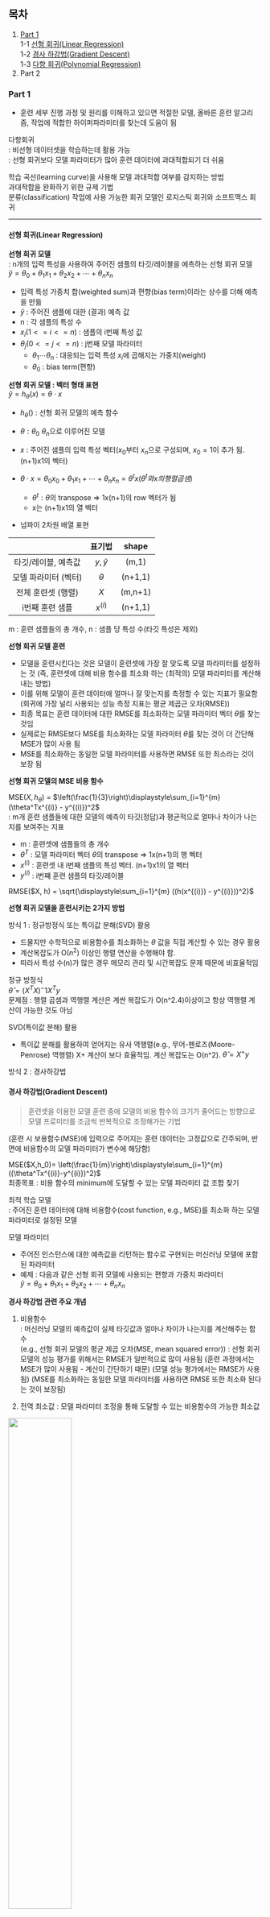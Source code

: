 ## 목차  
1. [Part 1](#part-1)  
    1-1 [선형 회귀(Linear Regression)](#선형-회귀linear-regression)  
    1-2 [경사 하강법(Gradient Descent)](#경사-하강법gradient-descent)  
    1-3 [다항 회귀(Polynomial Regression)](#다항-회귀polynomial-regression)
2. Part 2  


### Part 1
* 훈련 세부 진행 과정 및 원리를 이해하고 있으면 적절한 모델, 올바른 훈련 알고리즘, 작업에 적합한 하이퍼파라미터를 찾는데 도움이 됨    

다항회귀  
: 비선형 데이터셋을 학습하는데 활용 가능  
: 선형 회귀보다 모델 파라미터가 많아 훈련 데이터에 과대적합되기 더 쉬움

학습 곡선(learning curve)을 사용해 모델 과대적합 여부를 감지하는 방법  
과대적합을 완화하기 위한 규제 기법  
분류(classification) 작업에 사용 가능한 회귀 모델인 로지스틱 회귀와 소프트맥스 회귀   
<hr>

#### 선형 회귀(Linear Regression)

<b>선형 회귀 모델</b>  
: n개의 입력 특성을 사용하여 주어진 샘플의 타깃/레이블을 에측하는 선형 회귀 모델  
$\hat{y} = \theta_0 + \theta_1x_1 + \theta_2x_2 + \cdots + \theta_nx_n$

- 입력 특성 가중치 합(weighted sum)과 편향(bias term)이라는 상수를 더해 예측을 만듦  
- $\hat{y}$ : 주어진 샘플에 대한 (결과) 예측 값  
- n : 각 샘플의 특성 수 
- $x_i (1<= i <= n)$ : 샘플의 i번째 특성 값
- $\theta_j (0<=j<=n)$ : j번째 모델 파라미터
    - $\theta_1\cdots\theta_n$ : 대응되는 입력 특성 $x_i$에 곱해지는 가중치(weight)
    - $\theta_0$ : bias term(편향)


<b>선형 회귀 모델 : 벡터 형태 표현</b>  
$\hat{y} = h_\theta(x) = \theta \cdot x$

- $h_\theta()$ : 선형 회귀 모델의 예측 함수  
- $\theta : \theta_0 ~ \theta_n$으로 이루어진 모델
- $x$ : 주어진 샘플의 입력 특성 벡터($x_0$부터 $x_n$으로 구성되며, $x_0=1$이 추가 됨. (n+1)x1의 벡터)
- $\theta\cdot x = \theta_0x_0 + \theta_1x_1 + \cdots + \theta_nx_n = \theta^tx(\theta^t와 x의 행렬 곱셈)$
    - $\theta^t : \theta$의 transpose => 1x(n+1)의 row 벡터가 됨
    - x는 (n+1)x1의 열 벡터


- 넘파이 2차원 배열 표현
  
||표기법|shape|
|:-----:|:----:|:---:|
|타깃/레이블, 예측값|$y, \hat{y}$|(m,1)|
|모델 파라미터 (벡터)|$\theta$|(n+1,1)|
|전체 훈련셋 (행렬)|$X$|(m,n+1)|
|i번째 훈련 샘플|$x^{(i)}$|(n+1,1)|
m : 훈련 샘플들의 총 개수, n : 샘플 당 특성 수(타깃 특성은 제외)  
  
**선형 회귀 모델 훈련**
- 모델을 훈련시킨다는 것은 모델이 훈련셋에 가장 잘 맞도록 모델 파라미터를 설정하는 것
(즉, 훈련셋에 대해 비용 함수를 최소화 하는 (최적의) 모델 파라미터를 계산해내는 방법)  
- 이를 위해 모델이 훈련 데이터에 얼마나 잘 맞는지를 측정할 수 있는 지표가 필요함
(회귀에 가장 널리 사용되는 성능 측정 지표는 평균 제곱근 오차(RMSE))  
- 최종 목표는 훈련 데이터에 대한 RMSE를 최소화하는 모델 파라미터 벡터 $\theta$를 찾는 것임
- 실제로는 RMSE보다 MSE를 최소화하는 모델 파라미터 $\theta$를 찾는 것이 더 간단해 MSE가 많이 사용 됨
- MSE를 최소화하는 동일한 모델 파라미터를 사용하면 RMSE 또한 최소라는 것이 보장 됨  
  
**선형 회귀 모델의 MSE 비용 함수**  

MSE($X,h_\theta$) = $\left(\frac{1}{3}\right)\displaystyle\sum_{i=1}^{m} (\theta^Tx^{(i)} - y^{(i)})^2$  
: m개 훈련 샘플들에 대한 모델의 예측이 타깃(정답)과 평균적으로 얼마나 차이가 나는지를 보여주는 지표
  
- m : 훈련셋에 샘플들의 총 개수
- $\theta^T$ : 모델 파라미터 벡터 $\theta$의 transpose => 1x(n+1)의 행 벡터  
- $x^{(i)}$ : 훈련셋 내 i번째 샘플의 특성 벡터. (n+1)x1의 열 벡터  
- $y^{(i)}$ : i번쨰 훈련 샘플의 타깃/레이블  

RMSE($X, h) = \sqrt{\displaystyle\sum_{i=1}^{m} ((h(x^{(i)}) - y^{(i)}))^2}$

**선형 회귀 모델을 훈련시키는 2가지 방법**  

방식 1 : 정규방정식 또는 특이값 분해(SVD) 활용  
- 드물지만 수학적으로 비용함수를 최소화하는 $\theta$ 값을 직접 계산할 수 있는 경우 활용
- 계산복잡도가 O($n^2$) 이상인 행렬 연산을 수행해야 함.
- 따라서 특성 수(n)가 많은 경우 메모리 관리 및 시간복잡도 문제 때문에 비효율적임  
  
정규 방정식  
 $\hat{\theta} = (X^TX)^-1X^Ty$  
문제점 : 행렬 곱셈과 역행렬 계산은 계싼 복잡도가 O(n^2.4)이상이고 항상 역행렬 계산이 가능한 것도 아님  
  
SVD(특이값 분해) 활용    
- 특이값 분해를 활용하여 얻어지는 유사 역행렬(e.g., 무어-펜로즈(Moore-Penrose) 역행렬) X+ 계산이 보다 효율적임. 계산 복잡도는 O(n^2).
$\hat{\theta} = X^+y$  
  
방식 2 : 경사하강법    

#### 경사 하강법(Gradient Descent)

> 훈련셋을 이용한 모델 훈련 중에 모델의 비용 함수의 크기가 줄어드는 방향으로 모델 프로미터를 조금씩 반복적으로 조정해가는 기법   
  
(훈련 시 보용함수(MSE)에 입력으로 주어지는 훈련 데이터는 고정값으로 간주되며, 반면에 비용함수의 모델 파라미터가 변수에 해당함)
  
MSE($X,h_0)= \left(\frac{1}{m}\right)\displaystyle\sum_{i=1}^{m} ((\theta^Tx^{(i)}-y^{(i)})^2)$  
최종목표 : 비용 함수의 minimum에 도달할 수 있는 모델 파라미터 값 조합 찾기  

  
최적 학습 모델  
: 주어진 훈련 데이터에 대해 비용함수(cost function, e.g., MSE)를 최소화 하는 모델 파라미터로 설정된 모델  

모델 파라미터  
- 주어진 인스턴스에 대한 예측값을 리턴하는 함수로 구현되는 머신러닝 모델에 포함된 파라미터  
- 예제 : 다음과 같은 선형 회귀 모델에 사용되는 편향과 가중치 파라미터  
$\hat{y} = \theta_0 + \theta_1x_1 + \theta_2x_2 + \cdots + \theta_nx_n$

**경사 하강법 관련 주요 개념**
1. 비용함수  
: 머신러닝 모델의 예측값이 실제 타깃값과 얼마나 차이가 나는지를 계산해주는 함수  
(e.g., 선형 회귀 모델의 평균 제곱 오차(MSE, mean squared error))
: 선형 회귀 모델의 성능 평가를 위해서는 RMSE가 일반적으로 많이 사용됨
(훈련 과정에서는 MSE가 많이 사용됨 - 계산이 간단하기 때문)
(모델 성능 평가에서는 RMSE가 사용됨)
(MSE를 최소화하는 동일한 모델 파라미터를 사용하면 RMSE 또한 최소화 된다는 것이 보장됨)

2. 전역 최소값
: 모델 파라미터 조정을 통해 도달할 수 있는 비용함수의 가능한 최소값  
<img src = "../image/전역 최소값.png" width = 50%>

전역 최솟값 vs 지역 최솟값   
<img src = "../image/전역 최소값 vs 지역 최소값.png" width = 50%>

그레디언트 벡터(Gradient Vector)  
: 비용함수(MSE)를 $\theta_0 ~ \theta_n$ 각 모델 파라미터로 편미분해서 구해진 (n+1)개 편도함수(partial derivative)들로 이루어진 벡터  
: (n+1)-차원 공간 상의 한 point를 나타내며, 방향과 크기에 대한 정보를 제공  
: 그레이언트 벡터가 가리키는 방향의 반대 방향으로 모델 파라미터 벡터 $\theta$를 조정함으로써 비용함수의 최소값에 접근해갈 수 있음 
<gradient descent step>  

<img src = "../image/Gradient descent step.png" width = 50%> 

$\eta$(eta)는 학습률(learning rate)  

: 다음 식을 통해 주어진 (고정값) 훈련 데이터(X,y)와 특정 모델 파라미터 값 $\theta$ 일 때 그레디언트 벡터를 계산할 수 있다.  
  
<img src = "../image/그레디언트 벡터.png" width = 50%>
 
학습률(lerning rate, $eta$)  
: 매 gradient descent step마다 모델 파라미터 $\theta$ 조정 폭을 결정

e.g., 경사 하강법에 의한 선형 회귀 모델 파라미터 조정 과정
- 모델 파라미터 벡터 $\theta$를 랜덤하게 초기화하여 훈련 시작 
- 현재 설정된 모델 파라미터 벡터 $\theta$와 (batch size로 지정된 수의)훈련 샘플들을 이용하여 그레디언트 벡터를 계산
- 그레디언트 벡터의 크기(norm)이 허용오차(tolerance)보다 작은지 확인  
-> 만약 작다면, 비용함수의 최소값에 근접했음을 의미하며 최적의 모델 파라미터를 찾은 것이므로 훈련 과정을 멈춤  
-> 아니라면, 

<img src = "../image/Gradient descent step.png" width = 50%>

경사 하강법에서 학습률이 너무 작으면 비용함수의 전역 최소값에 도달하기까지 
시간이 오래 걸림   

<img src = "../image/학습률이 작을 경우 비용함수.png" width = 50%>

너무 크면 비용함수의전역 최소값에 도달하지 못 할 수 있음  

<img src = "../image/학습률이 클 경우 비용함수.png" width = 50%>

모델 비용함수 곡선이 아래와 같으면 경사 하강법 알고리즘 실행 결과로 전역 최소값이 아닌 지역 최소값으로 귀결될 수 있음

<img src = "../image/독특한 모델 비용함수 곡선.png" width = 50%>  

* 선형 회귀 모델의 비용함수는 convex function에 해당함
- 오직 전역 최소값만 존재(지역 최소값 없음)
- 학습률이 너무 크지 않다면 결국엔 전역 최소값에 수렴 가능함  

**특성 스케일링의 중요성**  

데이터셋에 포함된 특성들의 스케일을 통일시키면 학습에 걸리는 시간이 단축됨  

**경사 하강법의 하이퍼파라미터**  
:경사 하강법을 통한 모델 훈련 과저잉 어떻게 진행되도록 할 것인지를 설정하기 위한 파라미터.  
배치(batch) 사이즈 : 현재 모델 파라미터 벡터 설정에 대한 그레디언트 벡터를 계산에 사용되는 훈련 샘플의 수  
- 배치 경사 하강법 : 훈련셋 전체를 사용하여 그레디언트 벡터를 계산  
- 확률적 경사 하강법 : 랜덤하게 선택된 훈련 샘플 하나를 사용하여 그레디언트 벡터를 계산  
- 미니 배치 경사 하강법 : 훈련셋의 랜덤 서브셋을 사용하여 그레디언트 벡터를 계산  

에포크(epoch) 
: 총 훈련 샘플 수 m개만큼의 훈련 데이터에 대한 학습이 이루어지는 주기  
(m개만큼의 훈련 샘플들을 이용해 모델 파라미터 벡터 조정이 이루어지는 주기)  
: 1 에포크 동안 1번 이상의 gradient descent step들이 수행된다.  

스텝(graidnet descent step)  
: 지정된 배치 사이즈만큼의 훈련 샘플들에 대해 그레디언트 벡터를 계산하고 모델 파라미터 벡터 조정을 수행하는 주기  
- 1 에포크 당 총 스텝 수 = 훈련 샘플 수 / 배치 크기  
- 예 : 훈련셋의 크기가 2000이고 배치 사이즈 10이면, 1 에포크 동안 총 200번의 스텝이 실행됨  

허용오차(tolerance) : 그레디언트 벡터의 크기(norm)가 허용오차보다 작아지면 비용함수의 최소값에 근접했음을 의미하므로 경사 하강법 알고리즘의 반복 과정을 종료  

**경사 하강법의 종류**
1. 배치 경사 하강법(Batch gradient descent)  
배치 크기 : m(=total number of training samples)  
매 gradient descent step 마다 훈련셋 전체를 사용하여 그레디언트 벡터를 계산  

2. 확률적 경사 하강법(stochastic gradient descent)
배치 크기 : 1  
매 gradient descent step마다 랜덤하게 선택된 훈련 샘플 하나를 사용하여 그레디언트 벡터를 계산

3. 미니배치 경사 하강법(Mini-batch gradient descent)
2 <= 배치 크기 < m  
매 gradient descent step마다 훈련셋의 랜덤 서브셋을 사용하여 그레디언트 벡터를 계산




#### 다항 회귀(Polynomial Regression) 
: 선형 회귀 모델을 이용하여 비선형 데이터를 학습하는 기법  
(즉, 비선형 데이터를 학습하는데 선형 모델 사용을 가능하게 함)  

기본 아이디어  
: 훈련셋에 포함된 각 특성의 power(e.g., 제곱)를 새로운 특성으로 추가   
: 새로운 특성 추가를 통해 확장된 훈련셋을 이용하여 선형 회귀 모델을 훈련함  

**선형 회귀 vs 다항 회귀**
  
<img src = "../image/1차 선형 회귀 모델.png" width=60%>
L 선형 회귀 : 1차 선형 회귀 모델  
  
<img src = "../image/다항회귀 2차 다항식 모델.png" width=60%>
L 다항 회귀 : 2차 다항식 모델


**사이킷런의 PolynomialFeatures 변환기**  
: 주어진 훈련셋에 포함된 특성들 각각의 거듭제곱과 특성들 간의 곱셈을 실행하여 새로운 특성을 추가하는 기능 제공  
degree = d
: 몇 차 다항식 모델에 해당하는 새로운 특성들을 추가 생성할지를 지정하는 하이퍼파라미터
> 예시
>- 훈련셋 특성 수 = 1, degree=2인 경우
 기존 특성 :  $x_1$  
 새로운 특성 : $x_1^2$  
>- 훈련셋 특성 수 = 2, degree=2인 경우  
기존 특성 : $x_1, x_2$  
새로운 특성 : $x_1^2, x_1x_2, x_2^2$  
>- 훈련셋 특성 수 = 2, degree=3인 경우  
기존 특성 : $x_1, x_2$
새로운 특성 : $x_1^2, x_1x_2, x_2^2, x_1^3, x_1^2x_2, x_1x_2^2, x_2^3$  

```
from sklearn.preprocessing import PolynomailFeatures
poly_features = PolynomialFeatures(degree=2, include_bias=False)
X_poly = poly_features.fit_transform(X) # 새로운 특성 추가를 통해 확장된 훈련셋

X[0]
x_poly[0]
```
```
# 결과
array([-0.75275929])
array([-0.75275929, 0.56664654])
```

```
#확장된 훈련셋을 이용하여 선형 회귀 모델 훈련
lin_reg = LinearRegression()
lin_reg.fit(X_poly, y)
lin_reg.intercept_, lin_reg.coef_
```
```
# 결과
(array([1.78134581]), array([0.93366893, 0.56456263]))
```

#### 학습 곡선 (Learning Curve) 
다항 회귀 모델의 차수에 따라 훈련된 모델이 훈련셋에 과소 또는 과대 적합 할 수 있다. 
  
교차 검증 vs 학습 곡선   
- 교차 검증
    - 과소 적합 : 훈련 세트와 교차 검증 점수 모두 낮은 경우
    - 과대 적합 : 훈련 세트에 대한 성능은 우수하지만 교차 검증 점수가 낮은 경우
  
- 학습 곡선  
: 모델이 학습한 훈련 샘플 수가 조금씩 증가함에 따라 훈련 세트와 검증 세트에 대한 모델 성능을 비교하는 그래프
(훈련이 진행되는 동안 주기적으로 훈련셋과 검증셋에 대한 모델의 성능을 추천)  
:학습 곡선 모양에 따라 과소 적합/ 과대 적합 판정 가능  

**과소 적합 모델의 학습 곡선 특징**  

<img src="../image/%EA%B3%BC%EC%86%8C%EC%A0%81%ED%95%A9%20%EB%AA%A8%EB%8D%B8%EC%9D%98%20%ED%95%99%EC%8A%B5%20%EA%B3%A1%EC%84%A0.png" width = 60%>

red line (훈련 샘플들에 대한 training error)  
: 모델이 1 or 2개 훈련 샘플만을 학습했을 때 training error(e.g., RMSE)는 0에서 출발  
-> 훈련 샘플들이 추가되면서 training error가 커짐  
-> 훈련 세트가 어느 정도 커지면 새로운 훈련 샘플이 추가되더라도 더 이상 training error가 향상되지 않음  

blue line (검증 데이터에 대한 validation error)  
: 모델이 적은 수의 훈련 샘플들만을 학습한 상태일 때는 상당히 높은 valid error가 관찰됨
-> 훈련셋 사이즈가 일정 수준에 도달하면 valid error가 더 이상 나아지지 않음   
-> 검증 세트에 대한 성능이 훈련 세트에 대한 성능과 거의 비슷해짐  

**과대적합 모델의 학습 곡선 특징**  

<img src = "../image/과대적합 모델.png" width = 50%>   
  
red line (훈련 샘플들에 대한 training error)  
: 훈련셋에 대한 RMSE가 과소적합 모델 경우보다 상대적으로 매우 낮음  

blue line (검증 세트에 대한 성능)
: 훈련셋에 대한 성능과 차이가 크게 벌어짐  

과대적합 모델 개선법 : 훈련셋 사이즈를 훨씬 더 크게 키우면 두 커브가 더 가까워 질 수 있어 보임  

**모델 일반화 오차 : 편향 / 분산 간 trade off**
모델 일반화 오차는 다음 세 가지 종류 오차들의 합으로 표현될 수 있음
- 편향(bias), 분산(variance), 줄일 수 없는 오차(irreducible error)  
> 편향 : 데이터에 대한 잘못된 가정에서 기인하는 오차  
(e.g., 데이터가 실제로는 2차원인데 선형으로 잘못 가능함)
(일반적으로 편향이 큰 모델이 과소적합이 될 가능성이 높음)

분산 : 훈련 데이터에 있는 작은 변동에 모델이 과도하게 민감하게 반응함에서 기인하는 오차
(고차 다항 회귀 모델같이 자유도가 높은 모델일 수록 분산 오차가 커지며, 과대적합이 될 가능성도 높음)  

축소 불가능 오차 : 훈련 데이터 자체에 존재하는 노이즈때문에 발생하는 오차  
(노이즈를 제거해야만 오차를 줄일 수 있음)  


편향 - 분산 간 trade off(반비례)  
: 모델의 복잡도가 커지지면 보통 분산 오차가 늘고 편향을 줄어듦  
반대로, 복잡도를 줄이면 분산 오차가 작아지고 편향은 커짐.